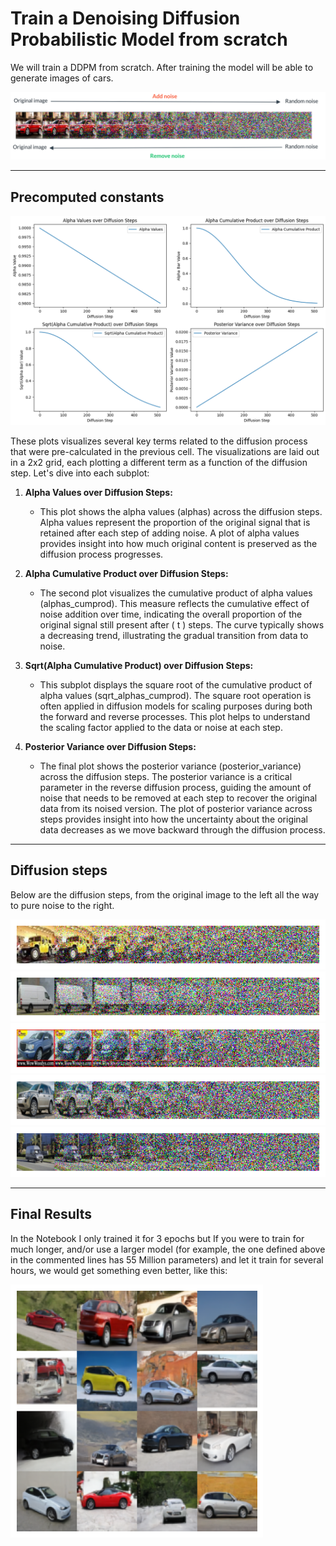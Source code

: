 # Train a Denoising Diffusion Probabilistic Model from scratch

We will train a DDPM from scratch. After training the model will be able to generate images of cars.

![image](./assets/download.png)

---
## Precomputed constants

![image](./assets/a1.png)

These plots visualizes several key terms related to the diffusion process that were pre-calculated in the previous cell. The visualizations are laid out in a 2x2 grid, each plotting a different term as a function of the diffusion step. Let's dive into each subplot:

1. **Alpha Values over Diffusion Steps:**
   - This plot shows the alpha values (alphas) across the diffusion steps. Alpha values represent the proportion of the original signal that is retained after each step of adding noise. A plot of alpha values provides insight into how much original content is preserved as the diffusion process progresses.

2. **Alpha Cumulative Product over Diffusion Steps:**
   - The second plot visualizes the cumulative product of alpha values (alphas_cumprod). This measure reflects the cumulative effect of noise addition over time, indicating the overall proportion of the original signal still present after \( t \) steps. The curve typically shows a decreasing trend, illustrating the gradual transition from data to noise.

3. **Sqrt(Alpha Cumulative Product) over Diffusion Steps:**
   - This subplot displays the square root of the cumulative product of alpha values (sqrt_alphas_cumprod). The square root operation is often applied in diffusion models for scaling purposes during both the forward and reverse processes. This plot helps to understand the scaling factor applied to the data or noise at each step.

4. **Posterior Variance over Diffusion Steps:**
   - The final plot shows the posterior variance (posterior_variance) across the diffusion steps. The posterior variance is a critical parameter in the reverse diffusion process, guiding the amount of noise that needs to be removed at each step to recover the original data from its noised version. The plot of posterior variance across steps provides insight into how the uncertainty about the original data decreases as we move backward through the diffusion process.

---
## Diffusion steps

Below are the diffusion steps, from the original image to the left all the way to pure noise to the right.

![image](./assets/d1.png)
![image](./assets/d2.png)
![image](./assets/d3.png)
![image](./assets/d4.png)
![image](./assets/d5.png)

---

## Final Results

 In the Notebook I only trained it for 3 epochs but If you were to train for much longer, and/or use a larger model (for example, the one defined above in the commented lines has 55 Million parameters) and let it train for several hours, we would get something even better, like this:

 ![image](./assets/f1.png)